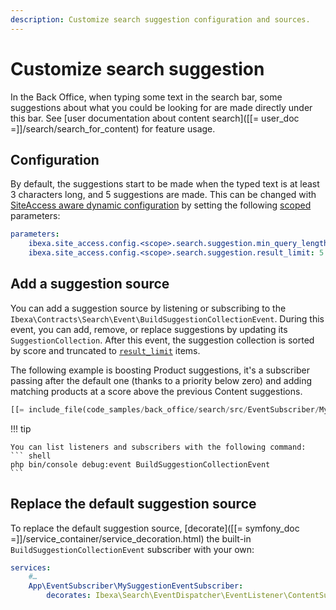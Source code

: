 ```yaml
---
description: Customize search suggestion configuration and sources.
---
```


# Customize search suggestion

In the Back Office, when typing some text in the search bar, some suggestions about what you could be looking for are made directly under this bar. See [user documentation about content search]([[= user_doc =]]/search/search_for_content) for feature usage.

## Configuration

By default, the suggestions start to be made when the typed text is at least 3 characters long, and 5 suggestions are made.
This can be changed with [SiteAccess aware dynamic configuration](dynamic_configuration.md) by setting the following [scoped](multisite_configuration.md#scope) parameters:

```yaml
parameters:
    ibexa.site_access.config.<scope>.search.suggestion.min_query_length: 3
    ibexa.site_access.config.<scope>.search.suggestion.result_limit: 5
```

## Add a suggestion source

You can add a suggestion source by listening or subscribing to the `Ibexa\Contracts\Search\Event\BuildSuggestionCollectionEvent`.
During this event, you can add, remove, or replace suggestions by updating its `SuggestionCollection`. After this event, the suggestion collection is sorted by score and truncated to [`result_limit`](#configuration) items.

The following example is boosting Product suggestions, it's a subscriber passing after the default one (thanks to a priority below zero) and adding matching products at a score above the previous Content suggestions.

``` php
[[= include_file(code_samples/back_office/search/src/EventSubscriber/MySuggestionEventSubscriber.php) =]]
```

!!! tip

    You can list listeners and subscribers with the following command:
    ``` shell
    php bin/console debug:event BuildSuggestionCollectionEvent
    ```

## Replace the default suggestion source

To replace the default suggestion source, [decorate]([[= symfony_doc =]]/service_container/service_decoration.html) the built-in `BuildSuggestionCollectionEvent` subscriber with your own:

```yaml
services:
    #…
    App\EventSubscriber\MySuggestionEventSubscriber:
        decorates: Ibexa\Search\EventDispatcher\EventListener\ContentSuggestionSubscriber
```
